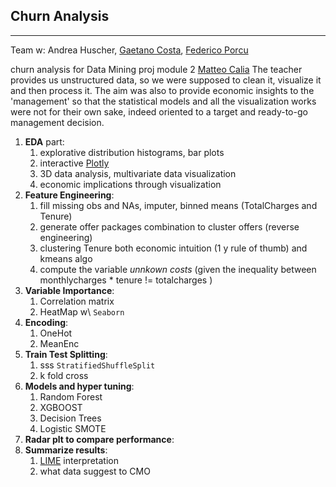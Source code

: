  Churn Analysis
---
---
Team w\: Andrea Huscher, [Gaetano Costa](https://www.linkedin.com/search/results/all/?keywords=gaetano%20costa&origin=GLOBAL_SEARCH_HEADER), [Federico Porcu](https://www.linkedin.com/in/federico-porcu-30b45119b/)

churn analysis for Data Mining proj module 2 [Matteo Calia](https://www.linkedin.com/in/matteo-calia-625954b0/?originalSubdomain=it)
The teacher provides us unstructured data, so we were supposed to clean it, visualize it and then process it. The aim was also to provide economic insights to the 'management' so that
the statistical models and all the visualization works were not for their own sake, indeed oriented to a target and ready-to-go management decision.


1. **EDA** part:
    1. explorative distribution histograms,  bar plots
    1. interactive [Plotly](https://plot.ly/) 
    1. 3D data analysis, multivariate data visualization
    1. economic implications through visualization
1. **Feature Engineering**: 
    1. fill missing obs and NAs, imputer, binned means (TotalCharges and Tenure)
    1. generate offer packages combination to cluster offers (reverse engineering)
    1. clustering Tenure both economic intuition (1 y rule of thumb) and kmeans algo
    1. compute the variable _unnkown costs_ (given the inequality between monthlycharges * tenure != totalcharges )
1. **Variable Importance**:
    1. Correlation matrix 
    1. HeatMap w\ `Seaborn`
1. **Encoding**:
    1. OneHot
    1. MeanEnc
1. **Train Test Splitting**:
    1. sss `StratifiedShuffleSplit`
    1. k fold cross
1. **Models and hyper tuning**:
    1. Random Forest
    1. XGBOOST
    1. Decision Trees
    1. Logistic SMOTE
1. **Radar plt to compare performance**:
1. **Summarize results**:
    1. [LIME](https://github.com/marcotcr/lime) interpretation
    1. what data suggest to CMO

